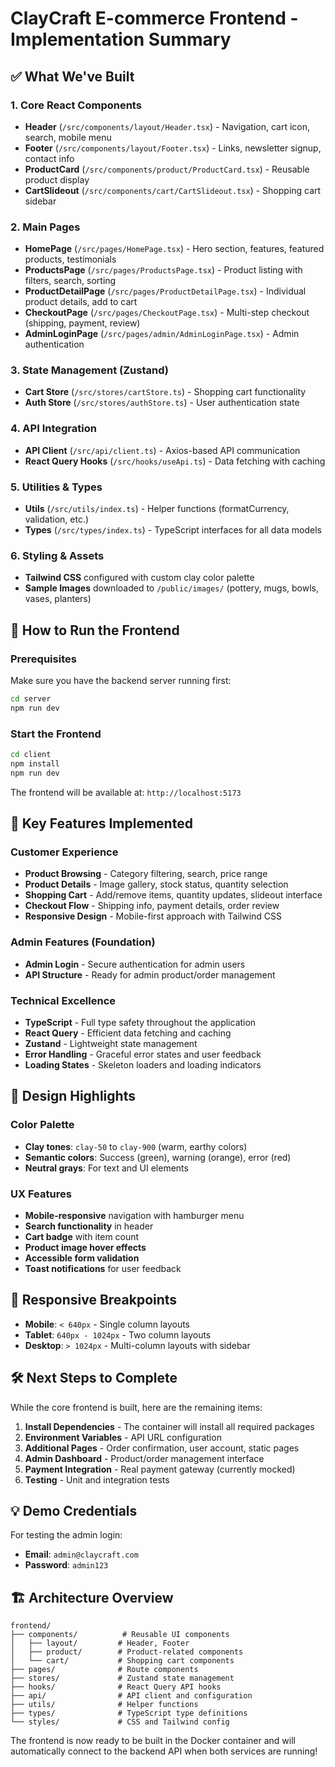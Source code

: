 # ClayCraft E-commerce Frontend - Implementation Summary

## ✅ What We've Built

### 1. **Core React Components**
- **Header** (`/src/components/layout/Header.tsx`) - Navigation, cart icon, search, mobile menu
- **Footer** (`/src/components/layout/Footer.tsx`) - Links, newsletter signup, contact info  
- **ProductCard** (`/src/components/product/ProductCard.tsx`) - Reusable product display
- **CartSlideout** (`/src/components/cart/CartSlideout.tsx`) - Shopping cart sidebar

### 2. **Main Pages**
- **HomePage** (`/src/pages/HomePage.tsx`) - Hero section, features, featured products, testimonials
- **ProductsPage** (`/src/pages/ProductsPage.tsx`) - Product listing with filters, search, sorting
- **ProductDetailPage** (`/src/pages/ProductDetailPage.tsx`) - Individual product details, add to cart
- **CheckoutPage** (`/src/pages/CheckoutPage.tsx`) - Multi-step checkout (shipping, payment, review)
- **AdminLoginPage** (`/src/pages/admin/AdminLoginPage.tsx`) - Admin authentication

### 3. **State Management (Zustand)**
- **Cart Store** (`/src/stores/cartStore.ts`) - Shopping cart functionality
- **Auth Store** (`/src/stores/authStore.ts`) - User authentication state

### 4. **API Integration**
- **API Client** (`/src/api/client.ts`) - Axios-based API communication
- **React Query Hooks** (`/src/hooks/useApi.ts`) - Data fetching with caching

### 5. **Utilities & Types**
- **Utils** (`/src/utils/index.ts`) - Helper functions (formatCurrency, validation, etc.)
- **Types** (`/src/types/index.ts`) - TypeScript interfaces for all data models

### 6. **Styling & Assets**
- **Tailwind CSS** configured with custom clay color palette
- **Sample Images** downloaded to `/public/images/` (pottery, mugs, bowls, vases, planters)

## 🚀 How to Run the Frontend

### Prerequisites
Make sure you have the backend server running first:
```bash
cd server
npm run dev
```

### Start the Frontend
```bash
cd client
npm install
npm run dev
```

The frontend will be available at: `http://localhost:5173`

## 🔧 Key Features Implemented

### Customer Experience
- **Product Browsing** - Category filtering, search, price range
- **Product Details** - Image gallery, stock status, quantity selection
- **Shopping Cart** - Add/remove items, quantity updates, slideout interface
- **Checkout Flow** - Shipping info, payment details, order review
- **Responsive Design** - Mobile-first approach with Tailwind CSS

### Admin Features (Foundation)
- **Admin Login** - Secure authentication for admin users
- **API Structure** - Ready for admin product/order management

### Technical Excellence
- **TypeScript** - Full type safety throughout the application
- **React Query** - Efficient data fetching and caching
- **Zustand** - Lightweight state management
- **Error Handling** - Graceful error states and user feedback
- **Loading States** - Skeleton loaders and loading indicators

## 🎨 Design Highlights

### Color Palette
- **Clay tones**: `clay-50` to `clay-900` (warm, earthy colors)
- **Semantic colors**: Success (green), warning (orange), error (red)
- **Neutral grays**: For text and UI elements

### UX Features
- **Mobile-responsive** navigation with hamburger menu
- **Search functionality** in header
- **Cart badge** with item count
- **Product image hover effects**
- **Accessible form validation**
- **Toast notifications** for user feedback

## 📱 Responsive Breakpoints
- **Mobile**: `< 640px` - Single column layouts
- **Tablet**: `640px - 1024px` - Two column layouts  
- **Desktop**: `> 1024px` - Multi-column layouts with sidebar

## 🛠 Next Steps to Complete

While the core frontend is built, here are the remaining items:

1. **Install Dependencies** - The container will install all required packages
2. **Environment Variables** - API URL configuration
3. **Additional Pages** - Order confirmation, user account, static pages
4. **Admin Dashboard** - Product/order management interface
5. **Payment Integration** - Real payment gateway (currently mocked)
6. **Testing** - Unit and integration tests

## 💡 Demo Credentials

For testing the admin login:
- **Email**: `admin@claycraft.com`
- **Password**: `admin123`

## 🏗 Architecture Overview

```
frontend/
├── components/          # Reusable UI components
│   ├── layout/         # Header, Footer
│   ├── product/        # Product-related components
│   └── cart/           # Shopping cart components
├── pages/              # Route components
├── stores/             # Zustand state management
├── hooks/              # React Query API hooks
├── api/                # API client and configuration
├── utils/              # Helper functions
├── types/              # TypeScript type definitions
└── styles/             # CSS and Tailwind config
```

The frontend is now ready to be built in the Docker container and will automatically connect to the backend API when both services are running!
